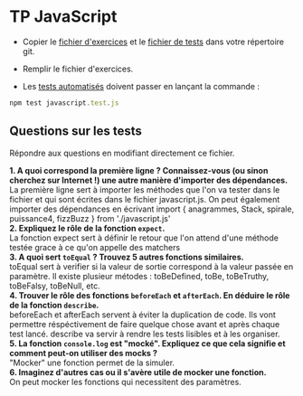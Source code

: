 # TP JavaScript

- Copier le [fichier d'exercices](../assets/javascript.js) et le [fichier de tests](../assets/javascript.test.js) dans votre répertoire git.

- Remplir le fichier d'exercices.

- Les [tests automatisés](../assets/javascript.test.js) doivent passer en lançant la commande :

```js
npm test javascript.test.js
```

## Questions sur les tests 
Répondre aux questions en modifiant directement ce fichier.

**1. A quoi correspond la première ligne ? Connaissez-vous (ou sinon cherchez sur Internet !) une autre manière d'importer des dépendances.**  
La première ligne sert à importer les méthodes que l'on va tester dans le fichier et qui sont écrites dans le fichier javascript.js. On peut également importer des dépendances en écrivant import { anagrammes, Stack, spirale, puissance4, fizzBuzz } from './javascript.js'  
**2. Expliquez le rôle de la fonction `expect`.**  
La fonction expect sert à définir le retour que l'on attend d'une méthode testée grace à ce qu'on appelle des matchers  
**3. A quoi sert `toEqual` ? Trouvez 5 autres fonctions similaires.**  
toEqual sert à verifier si la valeur de sortie correspond à la valeur passée en paramètre.
Il existe plusieur métodes : toBeDefined, toBe, toBeTruthy, toBeFalsy, toBeNull, etc.  
**4. Trouver le rôle des fonctions `beforeEach` et `afterEach`. En déduire le rôle de la fonction `describe`.**  
beforeEach et afterEach servent à éviter la duplication de code. Ils vont permettre réspéctivement de faire quelque chose avant et après chaque test lancé. describe va servir à rendre les tests lisibles et à les organiser.  
**5. La fonction `console.log` est "mocké". Expliquez ce que cela signifie et comment peut-on utiliser des mocks ?**  
"Mocker" une fonction permet de la simuler.  
**6. Imaginez d'autres cas ou il s'avère utile de mocker une fonction.**  
On peut mocker les fonctions qui necessitent des paramètres.

